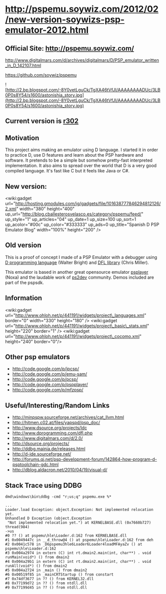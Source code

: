# http://pspemu.soywiz.com/2012/02/new-version-soywizs-psp-emulator-2012.html #
## Official Site: http://pspemu.soywiz.com/ ##

http://www.digitalmars.com/d/archives/digitalmars/D/PSP_emulator_written_in_D_142107.html

https://github.com/soywiz/pspemu

![http://2.bp.blogspot.com/-8Y0vetLguCk/TgXA46tVfJI/AAAAAAAADUc/3LB0P0s8Y54/s1600/astonishia_story.jpg](http://2.bp.blogspot.com/-8Y0vetLguCk/TgXA46tVfJI/AAAAAAAADUc/3LB0P0s8Y54/s1600/astonishia_story.jpg)

## Current version is [r302](https://code.google.com/p/pspemu/source/detail?r=302) ##

## Motivation ##

This project aims making an emulator using D language. I started it in order to practice D, use D features and learn about the PSP hardware and software.
It pretends to be a simple but somehow pretty-fast interpreted implementation.
It also aims to spread over the world that D is a very good compiled language. It's fast like C but it feels like Java or C#.

## New version: ##

<wiki:gadget url="http://hosting.gmodules.com/ig/gadgets/file/101638777846294812126/2.xml" width="380" height="400" up\_url="http://blog.cballesterosvelasco.es/category/pspemu/feed/" up\_style="1" up\_articles="04" up\_date=1 up\_size=100 up\_sort=1 up\_acolor="#00c" up\_color="#333333" up\_ads=0 up\_title="Spanish D PSP Emulator Blog" width="100%" height="200" />


## Old version ##

This is a proof of concept I made of a PSP Emulator with a debugger using [D programming language](http://digitalmars.com/d/) (Walter Bright) and [DFL library](http://www.dprogramming.com/dfl.php) (Chris Miller).

This emulator is based in another great opensource emulator [psplayer](http://code.google.com/p/pspplayer/) (Noxa) and the laudable work of [ps2dev](http://ps2dev.org/) community. Demos included are part of the pspsdk.

## Information ##

&lt;wiki:gadget url="http://www.ohloh.net/p/441191/widgets/project\_languages.xml" border="0" width="330" height="180" /&gt;
&lt;wiki:gadget url="http://www.ohloh.net/p/441191/widgets/project\_basic\_stats.xml" height="220" border="1" /&gt;
&lt;wiki:gadget url="http://www.ohloh.net/p/441191/widgets/project\_cocomo.xml" height="240" border="0"/&gt;

## Other psp emulators ##

  * http://code.google.com/p/jpcsp/
  * http://code.google.com/p/emu-sam/
  * http://code.google.com/p/pcsp/
  * http://code.google.com/p/pspplayer/
  * http://code.google.com/p/mfzpsp/

## Useful/Interesting/Random Links ##

  * http://minpspw.sourceforge.net/archives/cat_llvm.html
  * http://hitmen.c02.at/files/yapspd/psp_doc/
  * http://www.dsource.org/projects/ldc
  * http://www.dprogramming.com/dfl.php
  * http://www.digitalmars.com/d/2.0/
  * http://dsource.org/projects/
  * http://ddbg.mainia.de/releases.html
  * http://d-ide.sourceforge.net/
  * http://forums.qj.net/psp-development-forum/142864-how-program-d-psptoolchain-gdc.html
  * http://dblog.aldacron.net/2010/04/19/visual-d/

## Stack Trace using DDBG ##
```
dmd\windows\bin\ddbg -cmd "r;us;q" pspemu.exe %*

...
Loader.load Exception: object.Exception: Not implemented relocation yet.
Unhandled D Exception (object.Exception
 "Not implemented relocation yet.") at KERNELBASE.dll (0x7660b727) thread(984)
->us
#0 ?? () at pspemu\hle\Loader.d:162 from KERNELBASE.dll
#1 0x0049447c in __d_throw@4 () at pspemu\hle\Loader.d:162 from deh
#2 0x0041c578 in _D6pspemu3hle6Loader6Loader4loadMFAyaZv () at pspemu\hle\Loader.d:162
#3 0x004a2974 in extern (C) int rt.dmain2.main(int, char**) . void runMain(void*) () from dmain2
#4 0x004a29b1 in extern (C) int rt.dmain2.main(int, char**) . void runAll(void*) () from dmain2
#5 0x004a2724 in _main () from dmain2
#6 0x00519f85 in _mainCRTStartup () from constart
#7 0x74df3677 in ?? () from KERNEL32.dll
#8 0x77199d72 in ?? () from ntdll.dll
#9 0x77199d45 in ?? () from ntdll.dll
```